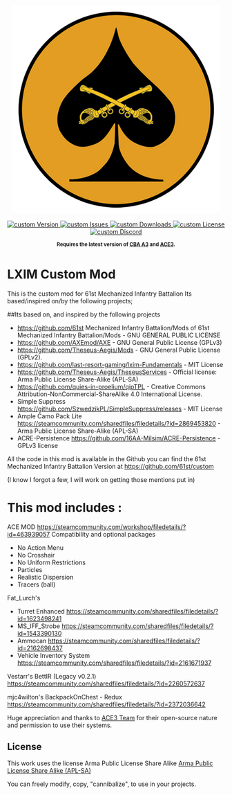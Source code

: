 <p align="center">
    <img src="art\Spade Yellow_512.png" width="480">
</p>


<p align="center">
    <a href="https://github.com/61st/custom/releases/latest">
        <img src="https://img.shields.io/github/release/61st/custom.svg?style=flat-square&label=Version" alt="custom Version">
    </a>
    <a href="https://github.com/61st/custom/issues">
        <img src="https://img.shields.io/github/issues-raw/61st/custom.svg?style=flat-square&label=Issues" alt="custom Issues">
    </a>
    <a href="https://github.com/61st/custom/releases">
        <img src="https://img.shields.io/github/downloads/61st/custom/total.svg?style=flat-square&label=Downloads" alt="custom Downloads">
    </a>
    <a href="https://github.com/61st/custom/blob/master/LICENSE">
        <img src="https://img.shields.io/badge/License-GPLv2-red.svg?style=flat-square" alt="custom License">
    </a>
    <a href="https://discord.gg/61st-mechanized">
        <img src="https://img.shields.io/badge/Discord-Join-darkviolet.svg?style=flat-square" alt="custom Discord">
    </a>
</p>

<p align="center">
    <sup><strong>Requires the latest version of <a href="https://github.com/CBATeam/CBA_A3/releases">CBA A3</a> and <a href="https://github.com/acemod/ACE3/releases">ACE3</a>.<br/></strong></sup>
</p>

# LXIM Custom Mod

This is the custom mod for 61st Mechanized Infantry Battalion
Its based/inspired on/by the following projects;

##Its based on, and inspired by the following projects
- https://github.com/61st Mechanized Infantry Battalion/Mods of 61st Mechanized Infantry Battalion/Mods  -  GNU GENERAL PUBLIC LICENSE
- https://github.com/AXEmod/AXE - GNU General Public License (GPLv3)
- https://github.com/Theseus-Aegis/Mods - GNU General Public License (GPLv2).
- https://github.com/last-resort-gaming/lxim-Fundamentals - MIT License
- https://github.com/Theseus-Aegis/TheseusServices - Official license: Arma Public License Share-Alike (APL-SA)
- https://github.com/quies-in-proelium/qipTPL - Creative Commons Attribution-NonCommercial-ShareAlike 4.0 International License.
- Simple Suppress https://github.com/SzwedzikPL/SimpleSuppress/releases - MIT License
- Ample Camo Pack Lite https://steamcommunity.com/sharedfiles/filedetails/?id=2869453820  - Arma Public License Share-Alike (APL-SA)
- ACRE-Persistence  https://github.com/16AA-Milsim/ACRE-Persistence - GPLv3 license


All the code in this mod is available in the Github
you can find the 61st Mechanized Infantry Battalion Version at https://github.com/61st/custom

(I know I forgot a few, I will work on getting those mentions put in)
# This mod includes :

ACE MOD https://steamcommunity.com/workshop/filedetails/?id=463939057
  Compatibility and optional packages
  - No Action Menu
  - No Crosshair
  - No Uniform Restrictions
  - Particles
  - Realistic Dispersion
  - Tracers (ball)

Fat_Lurch's
- Turret Enhanced https://steamcommunity.com/sharedfiles/filedetails/?id=1623498241
- MS_IFF_Strobe https://steamcommunity.com/sharedfiles/filedetails/?id=1543390130
- Ammocan https://steamcommunity.com/sharedfiles/filedetails/?id=2162698437
- Vehicle Inventory System https://steamcommunity.com/sharedfiles/filedetails/?id=2161671937

Vestarr's
BettIR (Legacy v0.2.1) https://steamcommunity.com/sharedfiles/filedetails/?id=2260572637

mjc4wilton's
BackpackOnChest - Redux https://steamcommunity.com/sharedfiles/filedetails/?id=2372036642

Huge appreciation and thanks to [ACE3 Team](http://ace3mod.com/team.html) for their open-source nature and permission to use their systems.

## License
This work uses the license Arma Public License Share Alike [Arma Public License Share Alike (APL-SA)](https://www.bohemia.net/community/licenses/arma-public-license-share-alike)

You can freely modify, copy, "cannibalize", to use in your projects.
